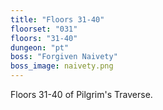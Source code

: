 ```yaml
---
title: "Floors 31-40"
floorset: "031"  
floors: "31-40"
dungeon: "pt"
boss: "Forgiven Naivety"
boss_image: naivety.png
---
```


Floors 31-40 of Pilgrim's Traverse.
